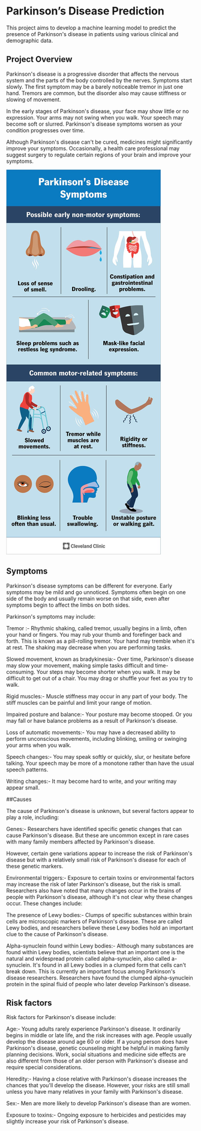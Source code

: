 # Parkinson’s Disease Prediction

This project aims to develop a machine learning model to predict the presence of Parkinson's disease in patients using various clinical and demographic data.

## Project Overview

Parkinson's disease is a progressive disorder that affects the nervous system and the parts of the body controlled by the nerves. Symptoms start slowly. The first symptom may be a barely noticeable tremor in just one hand. Tremors are common, but the disorder also may cause stiffness or slowing of movement.

In the early stages of Parkinson's disease, your face may show little or no expression. Your arms may not swing when you walk. Your speech may become soft or slurred. Parkinson's disease symptoms worsen as your condition progresses over time.

Although Parkinson's disease can't be cured, medicines might significantly improve your symptoms. Occasionally, a health care professional may suggest surgery to regulate certain regions of your brain and improve your symptoms.

![Parkinsons Disease](https://github.com/Tusharkumar008/Parkinsons-Disease/blob/main/assets%2F8525-parkinsons-disease.jpg)


## Symptoms

Parkinson's disease symptoms can be different for everyone. Early symptoms may be mild and go unnoticed. Symptoms often begin on one side of the body and usually remain worse on that side, even after symptoms begin to affect the limbs on both sides.

Parkinson's symptoms may include:

Tremor :- 
    Rhythmic shaking, called tremor, usually begins in a limb, often your hand or fingers. You may rub your thumb and forefinger back and forth. This is known as a pill-rolling tremor.       Your hand may tremble when it's at rest. The shaking may decrease when you are performing tasks.
    
Slowed movement, known as bradykinesia:-
    Over time, Parkinson's disease may slow your movement, making simple tasks difficult and time-consuming. Your steps may become shorter when you walk. It may be difficult to get out       of a chair. You may drag or shuffle your feet as you try to walk.
    
Rigid muscles:-
    Muscle stiffness may occur in any part of your body. The stiff muscles can be painful and limit your range of motion.
    
Impaired posture and balance:-
    Your posture may become stooped. Or you may fall or have balance problems as a result of Parkinson's disease.
    
Loss of automatic movements:-
    You may have a decreased ability to perform unconscious movements, including blinking, smiling or swinging your arms when you walk.
    
Speech changes:-
    You may speak softly or quickly, slur, or hesitate before talking. Your speech may be more of a monotone rather than have the usual speech patterns.
    
Writing changes:-
    It may become hard to write, and your writing may appear small.

##Causes

The cause of Parkinson's disease is unknown, but several factors appear to play a role, including:

Genes:-
    Researchers have identified specific genetic changes that can cause Parkinson's disease. But these are uncommon except in rare cases with many family members affected by Parkinson's      disease.

However, certain gene variations appear to increase the risk of Parkinson's disease but with a relatively small risk of Parkinson's disease for each of these genetic markers.

Environmental triggers:-
    Exposure to certain toxins or environmental factors may increase the risk of later Parkinson's disease, but the risk is small.
    Researchers also have noted that many changes occur in the brains of people with Parkinson's disease, although it's not clear why these changes occur. These changes include:

The presence of Lewy bodies:-
    Clumps of specific substances within brain cells are microscopic markers of Parkinson's disease. These are called Lewy bodies, and researchers believe these Lewy bodies hold an           important clue to the cause of Parkinson's disease.
    
Alpha-synuclein found within Lewy bodies:-
    Although many substances are found within Lewy bodies, scientists believe that an important one is the natural and widespread protein called alpha-synuclein, also called a-synuclein.     It's found in all Lewy bodies in a clumped form that cells can't break down. This is currently an important focus among Parkinson's disease researchers. Researchers have found the       clumped alpha-synuclein protein in the spinal fluid of people who later develop Parkinson's disease.

## Risk factors

Risk factors for Parkinson's disease include:

Age:-
    Young adults rarely experience Parkinson's disease. It ordinarily begins in middle or late life, and the risk increases with age. People usually develop the disease around age 60 or      older. If a young person does have Parkinson's disease, genetic counseling might be helpful in making family planning decisions. Work, social situations and medicine side effects are     also different from those of an older person with Parkinson's disease and require special considerations.

Heredity:-
    Having a close relative with Parkinson's disease increases the chances that you'll develop the disease. However, your risks are still small unless you have many relatives in your         family with Parkinson's disease.
    
Sex:- 
    Men are more likely to develop Parkinson's disease than are women.

Exposure to toxins:-
    Ongoing exposure to herbicides and pesticides may slightly increase your risk of Parkinson's disease.
